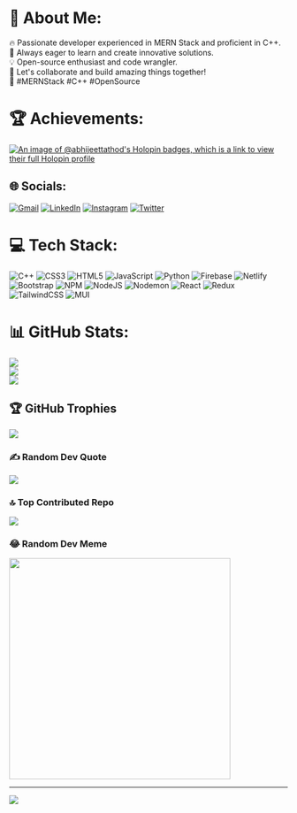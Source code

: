 # 💫 About Me:

🔥 Passionate developer experienced in MERN Stack and proficient in C++.<br>🚀 Always eager to learn and create innovative solutions. <br>💡 Open-source enthusiast and code wrangler. <br>🤝 Let's collaborate and build amazing things together!<br>🌟 #MERNStack #C++ #OpenSource

# 🏆 Achievements:

[![An image of @abhijeettathod's Holopin badges, which is a link to view their full Holopin profile](https://holopin.me/abhijeettathod)](https://holopin.io/@abhijeettathod)

## 🌐 Socials:

[![Gmail](https://img.shields.io/badge/Gmail-D14836?logo=gmail&logoColor=white)](https://abhitathod29@gmail.com) [![LinkedIn](https://img.shields.io/badge/LinkedIn-%230077B5.svg?logo=linkedin&logoColor=white)](https://www.linkedin.com/in/abhijeet-tathod-698210224?utm_source=share&utm_campaign=share_via&utm_content=profile&utm_medium=android_app) [![Instagram](https://img.shields.io/badge/Instagram-%23E4405F.svg?logo=Instagram&logoColor=white)](https://instagram.com/abhi__tathod) [![Twitter](https://img.shields.io/badge/Twitter-%231DA1F2.svg?logo=Twitter&logoColor=white)](https://twitter.com/Abhi_Tathod)

# 💻 Tech Stack:

![C++](https://img.shields.io/badge/c++-%2300599C.svg?style=for-the-badge&logo=c%2B%2B&logoColor=white) ![CSS3](https://img.shields.io/badge/css3-%231572B6.svg?style=for-the-badge&logo=css3&logoColor=white) ![HTML5](https://img.shields.io/badge/html5-%23E34F26.svg?style=for-the-badge&logo=html5&logoColor=white) ![JavaScript](https://img.shields.io/badge/javascript-%23323330.svg?style=for-the-badge&logo=javascript&logoColor=%23F7DF1E) ![Python](https://img.shields.io/badge/python-3670A0?style=for-the-badge&logo=python&logoColor=ffdd54) ![Firebase](https://img.shields.io/badge/firebase-%23039BE5.svg?style=for-the-badge&logo=firebase) ![Netlify](https://img.shields.io/badge/netlify-%23000000.svg?style=for-the-badge&logo=netlify&logoColor=#00C7B7) ![Bootstrap](https://img.shields.io/badge/bootstrap-%238511FA.svg?style=for-the-badge&logo=bootstrap&logoColor=white) ![NPM](https://img.shields.io/badge/NPM-%23CB3837.svg?style=for-the-badge&logo=npm&logoColor=white) ![NodeJS](https://img.shields.io/badge/node.js-6DA55F?style=for-the-badge&logo=node.js&logoColor=white) ![Nodemon](https://img.shields.io/badge/NODEMON-%23323330.svg?style=for-the-badge&logo=nodemon&logoColor=%BBDEAD) ![React](https://img.shields.io/badge/react-%2320232a.svg?style=for-the-badge&logo=react&logoColor=%2361DAFB) ![Redux](https://img.shields.io/badge/redux-%23593d88.svg?style=for-the-badge&logo=redux&logoColor=white) ![TailwindCSS](https://img.shields.io/badge/tailwindcss-%2338B2AC.svg?style=for-the-badge&logo=tailwind-css&logoColor=white) ![MUI](https://img.shields.io/badge/MUI-%230081CB.svg?style=for-the-badge&logo=mui&logoColor=white)

# 📊 GitHub Stats:

![](https://github-readme-stats.vercel.app/api?username=Abhijeet-Tathod&theme=tokyonight&hide_border=true&include_all_commits=true&count_private=true)<br/>
![](https://github-readme-streak-stats.herokuapp.com/?user=Abhijeet-Tathod&theme=tokyonight&hide_border=true)<br/>
![](https://github-readme-stats.vercel.app/api/top-langs/?username=Abhijeet-Tathod&theme=tokyonight&hide_border=true&include_all_commits=true&count_private=true&layout=compact)

## 🏆 GitHub Trophies

![](https://github-profile-trophy.vercel.app/?username=Abhijeet-Tathod&theme=radical&no-frame=false&no-bg=false&margin-w=4)

### ✍️ Random Dev Quote

![](https://quotes-github-readme.vercel.app/api?type=horizontal&theme=tokyonight)

### 🔝 Top Contributed Repo

![](https://github-contributor-stats.vercel.app/api?username=Abhijeet-Tathod&limit=5&theme=nord&combine_all_yearly_contributions=true)

### 😂 Random Dev Meme

<img src='https://randommeme-five.vercel.app/' style="height: 400px;"/>

---

[![](https://visitcount.itsvg.in/api?id=Abhijeet-Tathod&icon=5&color=1)](https://visitcount.itsvg.in)

<!-- Proudly created with GPRM ( https://gprm.itsvg.in ) -->
